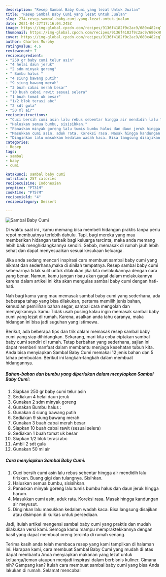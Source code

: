 ```yaml
---
description: "Resep Sambal Baby Cumi yang lezat Untuk Jualan"
title: "Resep Sambal Baby Cumi yang lezat Untuk Jualan"
slug: 274-resep-sambal-baby-cumi-yang-lezat-untuk-jualan
date: 2021-04-27T17:16:04.245Z
image: https://img-global.cpcdn.com/recipes/9136f4182f9c2ac9/680x482cq70/sambal-baby-cumi-foto-resep-utama.jpg
thumbnail: https://img-global.cpcdn.com/recipes/9136f4182f9c2ac9/680x482cq70/sambal-baby-cumi-foto-resep-utama.jpg
cover: https://img-global.cpcdn.com/recipes/9136f4182f9c2ac9/680x482cq70/sambal-baby-cumi-foto-resep-utama.jpg
author: Charles Murphy
ratingvalue: 4.6
reviewcount: 7
recipeingredient:
- "250 gr baby cumi telur asin"
- "4 helai daun jeruk"
- "2 sdm minyak goreng"
- " Bumbu halus "
- "4 siung bawang putih"
- "9 siung bawang merah"
- "3 buah cabai merah besar"
- "10 buah cabai rawit sesuai selera"
- "1 buah tomat uk besar"
- "1/2 blok terasi abc"
- "2 sdt gula"
- "50 ml air"
recipeinstructions:
- "Cuci bersih cumi asin lalu rebus sebentar hingga air mendidih lalu tiriskan. Buang gigi dan tulangnya. Sisihkan."
- "Haluskan semua bumbu, sisisihkan."
- "Panaskan minyak goreng lalu tumis bumbu halus dan daun jeruk hingga harum."
- "Masukkan cumi asin, aduk rata. Koreksi rasa. Masak hingga kandungan air meyusut."
- "Dinginkan lalu masukkan kedalam wadah kaca. Bisa langsung disajikan atau disimpan di kulkas untuk persediaan."
categories:
- Resep
tags:
- sambal
- baby
- cumi

katakunci: sambal baby cumi 
nutrition: 257 calories
recipecuisine: Indonesian
preptime: "PT31M"
cooktime: "PT57M"
recipeyield: "4"
recipecategory: Dessert

---
```



![Sambal Baby Cumi](https://img-global.cpcdn.com/recipes/9136f4182f9c2ac9/680x482cq70/sambal-baby-cumi-foto-resep-utama.jpg)

Di waktu  saat ini , kamu memang bisa membeli hidangan praktis tanpa perlu repot membuatnya terlebih dahulu. Tapi, bagi mereka yang mau memberikan hidangan terbaik bagi keluarga tercinta, maka anda memang lebih baik menghidangkannya sendiri. Sebab, memasak di rumah jauh lebih sehat dan dapat menyesuaikan sesuai kesukaan keluarga.

Jika anda sedang mencari inspirasi cara membuat sambal baby cumi yang nikmat dan sederhana,maka di sinilah tempatnya. Resep sambal baby cumi  sebenarnya tidak sulit untuk dilakukan jika kita melakukannya dengan cara yang benar. Namun, kamu jangan risau akan gagal dalam melakukannya 
karena dalam artikel ini kita akan mengulas sambal baby cumi dengan hati-hati.  



Nah bagi kamu yang mau memasak sambal baby cumi yang sederhana, ada beberapa tahap yang bisa dilakukan, pertama memilih jenis bahan, kemudian pemilihan bahan segar, sampai cara mengolah dan menyajikannya. kamu Tidak usah pusing kalau ingin memasak sambal baby cumi yang lezat di rumah. Karena, asalkan anda  tahu caranya, maka hidangan ini bisa jadi suguhan yang istimewa.

Berikut, ada beberapa tips dan trik dalam memasak resep sambal baby cumi yang siap dihidangkan. Sekarang, mari kita coba ciptakan sambal baby cumi sendiri di rumah. Tetap berbahan yang sederhana, sajian ini dapat memberi manfaat dalam membantu menjaga kesehatan tubuh kita. Anda bisa menyiapkan Sambal Baby Cumi memakai 12 jenis bahan dan 5 tahap pembuatan. Berikut ini langkah-langkah dalam membuat hidangannya.

<!--inarticleads1-->

##### Bahan-bahan dan bumbu yang diperlukan dalam menyiapkan Sambal Baby Cumi:

1. Siapkan 250 gr baby cumi telur asin
1. Sediakan 4 helai daun jeruk
1. Gunakan 2 sdm minyak goreng
1. Gunakan  Bumbu halus :
1. Gunakan 4 siung bawang putih
1. Sediakan 9 siung bawang merah
1. Gunakan 3 buah cabai merah besar
1. Siapkan 10 buah cabai rawit (sesuai selera)
1. Sediakan 1 buah tomat uk besar
1. Siapkan 1/2 blok terasi abc
1. Ambil 2 sdt gula
1. Gunakan 50 ml air




<!--inarticleads2-->

##### Cara menyiapkan Sambal Baby Cumi:

1. Cuci bersih cumi asin lalu rebus sebentar hingga air mendidih lalu tiriskan. Buang gigi dan tulangnya. Sisihkan.
1. Haluskan semua bumbu, sisisihkan.
1. Panaskan minyak goreng lalu tumis bumbu halus dan daun jeruk hingga harum.
1. Masukkan cumi asin, aduk rata. Koreksi rasa. Masak hingga kandungan air meyusut.
1. Dinginkan lalu masukkan kedalam wadah kaca. Bisa langsung disajikan atau disimpan di kulkas untuk persediaan.




Jadi, itulah artikel mengenai  sambal baby cumi  yang praktis dan mudah dilakukan versi kami. Semoga kamu mampu mempraktekkannya dengan hasil yang dapat membuat oreng tercinta di rumah senang. 

Terima kasih anda telah membaca resep yang kami tampilkan di halaman ini. Harapan kami, cara membuat  Sambal Baby Cumi yang mudah di atas dapat membantu Anda menyiapkan makanan yang lezat untuk keluarga/teman ataupun menjadi inspirasi dalam berbisnis kuliner. Gimana nih? Gampang kan? Itulah cara membuat sambal baby cumi yang bisa Anda lakukan di rumah. Selamat mencoba!


